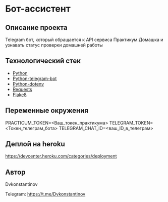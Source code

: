 # Бот-ассистент

## Описание проекта
Telegram бот, который обращается к API сервиса Практикум.Домашка и узнавать статус проверки домашней работы

## Технологический стек
- [Python](https://www.python.org/)
- [Python-telegram-bot](https://github.com/python-telegram-bot/python-telegram-bot)
- [Python-dotenv](https://pypi.org/project/python-dotenv/)
- [Requests](https://pypi.org/project/requests/)
- [Flake8](https://flake8.pycqa.org/en/latest/)

## Переменные окружения
PRACTICUM_TOKEN=<Ваш_токен_практикума>
TELEGRAM_TOKEN=<Токен_телеграм_бота>
TELEGRAM_CHAT_ID=<ваш_ID_в_телеграм>

## Деплой на heroku
https://devcenter.heroku.com/categories/deployment

## Автор
Dvkonstantinov

Telegram: https://t.me/Dvkonstantinov
